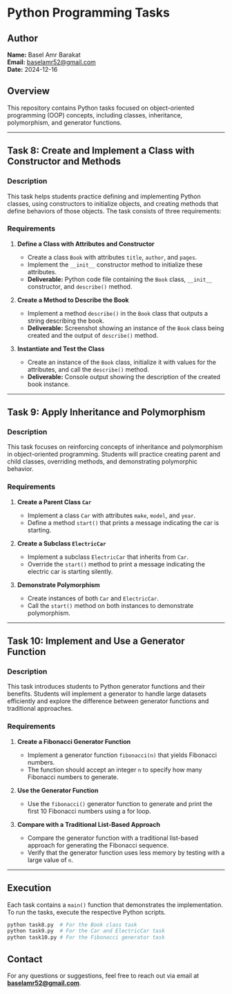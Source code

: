 # Python Programming Tasks

## Author
**Name:** Basel Amr Barakat  
**Email:** baselamr52@gmail.com  
**Date:** 2024-12-16  

## Overview
This repository contains Python tasks focused on object-oriented programming (OOP) concepts, including classes, inheritance, polymorphism, and generator functions.

---

## Task 8: Create and Implement a Class with Constructor and Methods

### Description
This task helps students practice defining and implementing Python classes, using constructors to initialize objects, and creating methods that define behaviors of those objects. The task consists of three requirements:

### Requirements
1. **Define a Class with Attributes and Constructor**  
   - Create a class `Book` with attributes `title`, `author`, and `pages`.  
   - Implement the `__init__` constructor method to initialize these attributes.
   - **Deliverable:** Python code file containing the `Book` class, `__init__` constructor, and `describe()` method.

2. **Create a Method to Describe the Book**  
   - Implement a method `describe()` in the `Book` class that outputs a string describing the book.  
   - **Deliverable:** Screenshot showing an instance of the `Book` class being created and the output of `describe()` method.

3. **Instantiate and Test the Class**  
   - Create an instance of the `Book` class, initialize it with values for the attributes, and call the `describe()` method.  
   - **Deliverable:** Console output showing the description of the created book instance.

---

## Task 9: Apply Inheritance and Polymorphism

### Description
This task focuses on reinforcing concepts of inheritance and polymorphism in object-oriented programming. Students will practice creating parent and child classes, overriding methods, and demonstrating polymorphic behavior.

### Requirements
1. **Create a Parent Class `Car`**  
   - Implement a class `Car` with attributes `make`, `model`, and `year`.  
   - Define a method `start()` that prints a message indicating the car is starting.

2. **Create a Subclass `ElectricCar`**  
   - Implement a subclass `ElectricCar` that inherits from `Car`.  
   - Override the `start()` method to print a message indicating the electric car is starting silently.

3. **Demonstrate Polymorphism**  
   - Create instances of both `Car` and `ElectricCar`.  
   - Call the `start()` method on both instances to demonstrate polymorphism.

---

## Task 10: Implement and Use a Generator Function

### Description
This task introduces students to Python generator functions and their benefits. Students will implement a generator to handle large datasets efficiently and explore the difference between generator functions and traditional approaches.

### Requirements
1. **Create a Fibonacci Generator Function**  
   - Implement a generator function `fibonacci(n)` that yields Fibonacci numbers.  
   - The function should accept an integer `n` to specify how many Fibonacci numbers to generate.

2. **Use the Generator Function**  
   - Use the `fibonacci()` generator function to generate and print the first 10 Fibonacci numbers using a for loop.

3. **Compare with a Traditional List-Based Approach**  
   - Compare the generator function with a traditional list-based approach for generating the Fibonacci sequence.  
   - Verify that the generator function uses less memory by testing with a large value of `n`.

---

## Execution
Each task contains a `main()` function that demonstrates the implementation. To run the tasks, execute the respective Python scripts.

```bash
python task8.py  # For the Book class task
python task9.py  # For the Car and ElectricCar task
python task10.py # For the Fibonacci generator task
```

## Contact
For any questions or suggestions, feel free to reach out via email at **baselamr52@gmail.com**.
